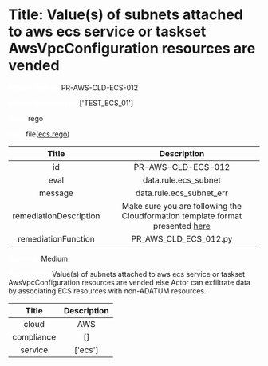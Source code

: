 



# Title: Value(s) of subnets attached to aws ecs service or taskset AwsVpcConfiguration resources are vended


***<font color="white">Master Test Id:</font>*** PR-AWS-CLD-ECS-012

***<font color="white">Master Snapshot Id:</font>*** ['TEST_ECS_01']

***<font color="white">type:</font>*** rego

***<font color="white">rule:</font>*** file([ecs.rego])  
  
  
  
  

|Title|Description|
| :---: | :---: |
|id|PR-AWS-CLD-ECS-012|
|eval|data.rule.ecs_subnet|
|message|data.rule.ecs_subnet_err|
|remediationDescription|Make sure you are following the Cloudformation template format presented <a href='https://docs.aws.amazon.com/AWSCloudFormation/latest/UserGuide/aws-properties-ecs-service-awsvpcconfiguration.html#cfn-ecs-service-awsvpcconfiguration-subnets' target='_blank'>here</a>|
|remediationFunction|PR_AWS_CLD_ECS_012.py|


***<font color="white">Severity:</font>*** Medium

***<font color="white">Description:</font>*** Value(s) of subnets attached to aws ecs service or taskset AwsVpcConfiguration resources are vended else Actor can exfiltrate data by associating ECS resources with non-ADATUM resources.  
  
  

|Title|Description|
| :---: | :---: |
|cloud|AWS|
|compliance|[]|
|service|['ecs']|



[ecs.rego]: https://github.com/prancer-io/prancer-compliance-test/tree/master/aws/cloud/ecs.rego
